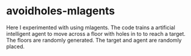# avoidholes-mlagents
Here I experimented with using mlagents. The code trains a artificial intelligent agent to move across a floor with holes in to to reach a target. The floors are randomly generated. The target and agent are randomly placed.
